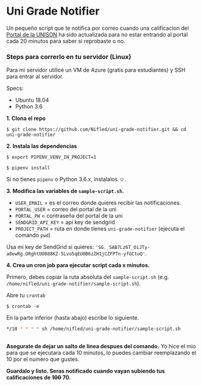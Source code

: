 # Uni Grade Notifier

Un pequeño script que te notifica por correo cuando una calificacion del [Portal de la UNISON](https://www.alumnos.unison.mx/) ha sido actualizada para no estar entrando al portal cada 20 minutos para saber si reprobaste o no.


### Steps para correrlo en tu servidor (Linux)

Para mi servidor utilicé un VM de Azure (gratis para estudiantes) y SSH para entrar al servidor.

Specs:
- Ubuntu 18.04
- Python 3.6

**1. Clona el repo**
```console
$ git clone https://github.com/Nifled/uni-grade-notifier.git && cd uni-grade-notifier
```

**2. Instala las dependencias**
```console
$ export PIPENV_VENV_IN_PROJECT=1
```
```console
$ pipenv install
```

Si no tienes `pipenv` o Python 3.6.x, instalalos ☺️.

**3. Modifica las variables de `sample-script.sh`.**
- `USER_EMAIL` = es el correo donde quieres recibir las notificaciones.
- `PORTAL_USER` = correo del portal de la uni
- `PORTAL_PW` = contraseña del portal de la uni
- `SENDGRID_API_KEY` = api key de sendgrid
- `PROJECT_PATH` = ruta en donde tienes `uni-grade-notifier` (ejecuta el comando `pwd`)


Usa mi key de SendGrid si quieres: `'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'`.

**4. Crea un cron job para ejecutar script cada x minutos.**

Primero, debes copiar la ruta absoluta del `sample-script.sh` (e.g. `/home/nifled/uni-grade-notifier/sample-script.sh`).

Abre tu `crontab`
```console
$ crontab -e
```
En la parte inferior (hasta abajo) escribe lo siguiente.
```bash
*/10 * * * * sh /home/nifled/uni-grade-notifier/sample-script.sh
 
```
**Asegurate de dejar un salto de linea despues del comando.** 
Yo hice el mio para que se ejecutara cada 10 minutos, lo puedes cambiar reemplazando el 10 por el numero que gustes.

**Guardalo y listo. Seras notificado cuando vayan subiendo tus calificaciones de ~~100~~ 70.**